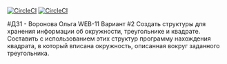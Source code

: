 [![CircleCI](https://circleci.com/gh/vorolga/TP-C_CPP.svg?style=shield&label=build)](https://app.circleci.com/pipelines/github/vorolga/TP-C_CPP/109/workflows/f0181ddf-3765-4a69-9e6e-892b51e4037a/jobs/112/steps)
[![CircleCI](https://circleci.com/gh/vorolga/TP-C_CPP.svg?style=shield)](https://112-415650598-gh.circle-artifacts.com/0/tp_iz1/coverage/coverage.html)

#ДЗ1 - Воронова Ольга WEB-11
Вариант #2
Создать структуры для хранения информации об окружности, треугольнике и квадрате. Составить с использованием этих структур программу нахождения квадрата, в который вписана окружность, описанная вокруг заданного треугольника.